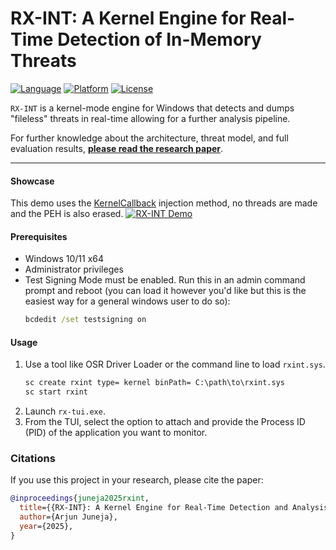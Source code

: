 # RX-INT: A Kernel Engine for Real-Time Detection of In-Memory Threats

[![Language](https://img.shields.io/badge/Language-C%2B%2B-blue.svg)](https://isocpp.org/)
[![Platform](https://img.shields.io/badge/Platform-Windows%20x64-blue.svg)](https://www.microsoft.com/en-us/windows)
[![License](https://img.shields.io/badge/License-MIT-green.svg)](https://opensource.org/licenses/MIT)

`RX-INT` is a kernel-mode engine for Windows that detects and dumps "fileless" threats in real-time allowing for a further analysis pipeline.

For further knowledge about the architecture, threat model, and full evaluation results, **[please read the research paper](https://arxiv.org/abs/2508.03879)**.

---

#### Showcase

This demo uses the [KernelCallback](https://github.com/0xHossam/KernelCallbackTable-Injection-PoC) injection method, no threads are made and the PEH is also erased.
[![RX-INT Demo](https://img.youtube.com/vi/G_LxJ6QXiz4/0.jpg)](https://youtu.be/G_LxJ6QXiz4)

#### Prerequisites

- Windows 10/11 x64
- Administrator privileges
- Test Signing Mode must be enabled. Run this in an admin command prompt and reboot (you can load it however you'd like but this is the easiest way for a general windows user to do so):
  ```cmd
  bcdedit /set testsigning on
  ```

#### Usage

1.  Use a tool like OSR Driver Loader or the command line to load `rxint.sys`.
    ```cmd
    sc create rxint type= kernel binPath= C:\path\to\rxint.sys
    sc start rxint
    ```
2.  Launch `rx-tui.exe`.
3.  From the TUI, select the option to attach and provide the Process ID (PID) of the application you want to monitor.

### Citations

If you use this project in your research, please cite the paper:

```bibtex
@inproceedings{juneja2025rxint,
  title={{RX-INT}: A Kernel Engine for Real-Time Detection and Analysis of In-Memory Threats},
  author={Arjun Juneja},
  year={2025},
}
```

